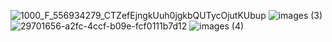![1000_F_556934279_CTZefEjngkUuh0jgkbQUTycOjutKUbup](https://github.com/user-attachments/assets/ce3f49ef-27e7-43b0-9d3c-b1e7f98dcda1)
![images (3)](https://github.com/user-attachments/assets/07283a5f-1d5c-4e56-b66f-3becdd576864)
![29701656-a2fc-4ccf-b09e-fcf0111b7d12](https://github.com/user-attachments/assets/1b1b6ab5-bbe0-47de-abfa-1513733d0375)
![images (4)](https://github.com/user-attachments/assets/2df3fe54-c8b3-4892-b5de-cce48c03ae2e)
